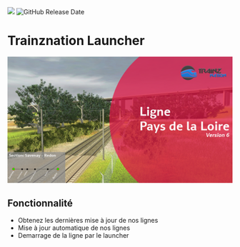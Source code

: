 ![](https://img.shields.io/badge/Version-2.0.0-green?style=for-the-badge&logo=appveyor) ![GitHub Release Date](https://img.shields.io/github/release-date/mmockelyn/TrainznationLauncher?style=for-the-badge)

# Trainznation Launcher

![wallpaper](app/assets/images/routes/pdl.png)

## Fonctionnalité

- Obtenez les dernières mise à jour de nos lignes
- Mise à jour automatique de nos lignes 
- Demarrage de la ligne par le launcher

